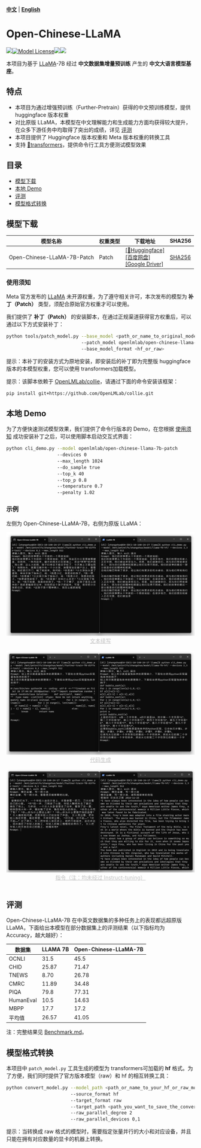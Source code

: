 [**中文**](./README.md) | [**English**](./README_EN.md)

# Open-Chinese-LLaMA

[![](https://img.shields.io/github/license/OpenLMLab/OpenChineseLLaMA?label=Code%20License)]()[![Model License](https://img.shields.io/badge/Model%20License-Apache_2.0-green.svg)]()[![](https://img.shields.io/github/last-commit/OpenLMLab/OpenChineseLLaMA)]()[![](https://img.shields.io/github/issues/OpenLMLab/OpenChineseLLaMA)]()

本项目为基于 [LLaMA](https://github.com/facebookresearch/llama)-7B 经过 **中文数据集增量预训练** 产生的 **中文大语言模型基座**。

## 特点

* 本项目为通过增强预训练（Further-Pretrain）获得的中文预训练模型，提供 huggingface 版本权重
* 对比原版 LLaMA，本模型在中文理解能力和生成能力方面均获得较大提升，在众多下游任务中均取得了突出的成绩，详见 [评测](##评测)
* 本项目提供了 Huggingface 版本权重和 Meta 版本权重的转换工具
* 支持 [🤗transformers](https://github.com/huggingface/transformers)，提供命令行工具方便测试模型效果

## 目录
* [模型下载](##模型下载)
* [本地 Demo](##本地Demo)
* [评测](##评测)
* [模型格式转换](##模型格式转换)

## 模型下载

| 模型名称                    | 权重类型 | 下载地址                                                     | SHA256                 |
| --------------------------- | -------- | ------------------------------------------------------------ | ---------------------- |
| Open-Chinese-LLaMA-7B-Patch | Patch    | [[🤗Huggingface]]() <br> [[百度网盘]](https://pan.baidu.com/s/14E7iZKcH-5SHMDu97k70cg?pwd=gk34)<br>[[Google Driver]](https://drive.google.com/drive/folders/1THvuFzq_wojVfMLYV1qsSE_ddSjG0Ypv?usp=sharing) | [SHA256](./SHA256.txt) |

### 使用须知

Meta 官方发布的 [LLaMA](https://github.com/facebookresearch/llama) 未开源权重，为了遵守相关许可，本次发布的模型为 **补丁（Patch）** 类型，须配合原始官方权重才可以使用。

我们提供了 **补丁（Patch）** 的安装脚本，在通过正规渠道获得官方权重后，可以通过以下方式安装补丁：

```bash
python tools/patch_model.py --base_model <path_or_name_to_original_model>
                            --patch_model openlmlab/open-chinese-llama-7b-patch
                            --base_model_format <hf_or_raw>
```

提示：本补丁的安装方式为原地安装，即安装后的补丁即为完整版 huggingface 版本的本模型权重，您可以使用 transformers加载模型。

提示：该脚本依赖于 [OpenLMLab/collie](https://github.com/OpenLMLab/collie)，请通过下面的命令安装该框架：

```bash
pip install git+https://github.com/OpenLMLab/collie.git
```

## 本地 Demo

为了方便快速测试模型效果，我们提供了命令行版本的 Demo，在您根据 [使用须知](###使用须知) 成功安装补丁之后，可以使用脚本启动交互式界面：

```bash
python cli_demo.py --model openlmlab/open-chinese-llama-7b-patch
                   --devices 0
                   --max_length 1024
                   --do_sample true
                   --top_k 40
                   --top_p 0.8
                   --temperature 0.7
                   --penalty 1.02
```

### 示例

左侧为 Open-Chinese-LLaMA-7B，右侧为原版 LLaMA：

<div align=center><img src="./pics/cli_demo1.png"></div>
<center style="font-size:14px;color:#C0C0C0;text-decoration:underline">文本续写</center>
<br>
<div align=center><img src="./pics/cli_demo2.png"></div>
<center style="font-size:14px;color:#C0C0C0;text-decoration:underline">代码生成</center>
<br>
<div align=center><img src="./pics/cli_demo3.png"></div>
<center style="font-size:14px;color:#C0C0C0;text-decoration:underline">指令（注：均未经过 Instruct-tuning）</center>
<br>

## 评测

Open-Chinese-LLaMA-7B 在中英文数据集的多种任务上的表现都远超原版 LLaMA，下面给出本模型在部分数据集上的评测结果（以下指标均为 Accuracy，越大越好）：

| 数据集   | LLAMA 7B | Open-Chinese-LLaMA-7B |
| -------- | -------- | ----------- |
| OCNLI    | 31.5     | 45.5        | 
| CHID     | 25.87    | 71.47       | 
| TNEWS    | 8.70     | 26.78       | 
| CMRC     | 11.89    | 34.48       | 
| PIQA     | 79.8     | 77.31       |
| HumanEval | 10.5    | 14.63       |
| MBPP      | 17.7    | 17.2        |
| 平均值    | 26.57    | 41.05       |


注：完整结果见 [Benchmark.md](./benchmark/Benchmark.md)。

## 模型格式转换

本项目中 `patch_model.py` 工具生成的模型为 transformers可加载的 **hf** 格式。为了方便，我们同时提供了官方版本模型（raw）和 hf 的相互转换工具：

```bash
python convert_model.py --model_path <path_or_name_to_your_hf_or_raw_model>
                        --source_format hf
                        --target_format raw
                        --target_path <path_you_want_to_save_the_converted_model>
                        --raw_parallel_degree 2
                        --raw_parallel_devices 0,1
```

提示：当转换成 raw 格式的模型时，需要指定张量并行的大小和对应设备，并且只能在拥有对应数量的显卡的机器上转换。
